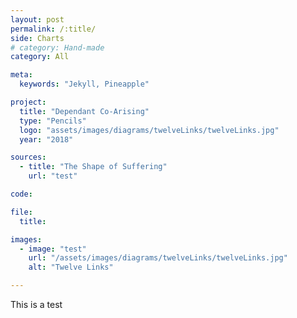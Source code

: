 ```yaml
---
layout: post
permalink: /:title/
side: Charts
# category: Hand-made
category: All

meta:
  keywords: "Jekyll, Pineapple"

project:
  title: "Dependant Co-Arising"
  type: "Pencils"
  logo: "assets/images/diagrams/twelveLinks/twelveLinks.jpg"
  year: "2018"

sources:
  - title: "The Shape of Suffering"
    url: "test"

code:

file:
  title:

images:
  - image: "test"
    url: "/assets/images/diagrams/twelveLinks/twelveLinks.jpg"
    alt: "Twelve Links"

---
```

This is a test
